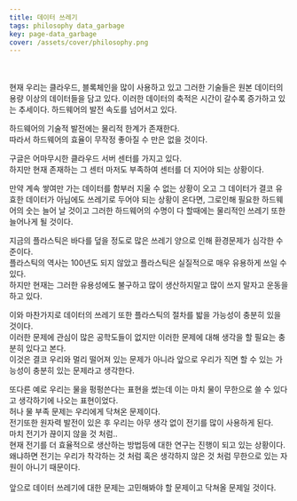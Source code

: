 ```yaml
---
title: 데이터 쓰레기
tags: philosophy data_garbage
key: page-data_garbage
cover: /assets/cover/philosophy.png
---
```

<br>
<br>
현재 우리는 클라우드, 블록체인을 많이 사용하고 있고 그러한 기술들은 원본 데이터의 용량 이상의 데이터들을 담고 있다.  
이러한 데이터의 축적은 시간이 갈수록 증가하고 있는 추세이다.  
하드웨어의 발전 속도를 넘어서고 있다.  

하드웨어의 기술적 발전에는 물리적 한계가 존재한다.  
따라서 하드웨어의 효율이 무작정 좋아질 수 만은 없을 것이다.  

구글은 어마무시한 클라우드 서버 센터를 가지고 있다.  
하지만 현재 존재하는 그 센터 마저도 부족하여 센터를 더 지어야 되는 상황이다.  

만약 계속 쌓여만 가는 데이터를 함부러 지울 수 없는 상황이 오고 그 데이터가 결코 유효한 데이터가 아님에도 쓰레기로 두어야 되는 상황이 온다면, 그로인해 필요한 하드웨어의 숫는 늘어 날 것이고 그러한 하드웨어의 수명이 다 할때에는 물리적인 쓰레기 또한 늘어나게 될 것이다.  

지금의 플라스틱은 바다를 덮을 정도로 많은 쓰레기 양으로 인해 환경문제가 심각한 수준이다.  
플라스틱의 역사는 100년도 되지 않았고 플라스틱은 실질적으로 매우 유용하게 쓰일 수 있다.  
하지만 현재는 그러한 유용성에도 불구하고 많이 생산하지말고 많이 쓰지 말자고 운동을 하고 있다.  

이와 마찬가지로 데이터의 쓰레기 또한 플라스틱의 절차를 밟을 가능성이 충분히 있을 것이다.  
이러한 문제에 관심이 많은 공학도들이 없지만 이러한 문제에 대해 생각을 할 필요는 충분히 있다고 본다.  
이것은 결코 우리와 멀리 떨어져 있는 문제가 아니라 앞으로 우리가 직면 할 수 있는 가능성이 충분히 있는 문제라고 생각한다.  

또다른 예로 우리는 물을 펑펑쓴다는 표현을 썼는데 이는 마치 물이 무한으로 쓸 수 있다고 생각하기에 나오는 표현이었다.  
허나 물 부족 문제는 우리에게 닥쳐온 문제이다.  
전기또한 원자력 발전이 있은 후 우리는 아무 생각 없이 전기를 많이 사용하게 된다.  
마치 전기가 끊이지 않을 것 처럼..  
현재 전기를 더 효율적으로 생산하는 방법등에 대한 연구는 진행이 되고 있는 상황이다.  
왜냐하면 전기는 우리가 착각하는 것 처럼 혹은 생각하지 않은 것 처럼 무한으로 있는 자원이 아니기 때문이다.  
<br>
앞으로 데이터 쓰레기에 대한 문제는 고민해봐야 할 문제이고 닥쳐올 문제일 것이다.  
<br>
<br>